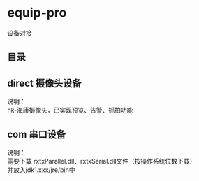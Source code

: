 # equip-pro
设备对接

## 目录
**direct** 摄像头设备
---------
说明：  
hk-海康摄像头，已实现预览、告警、抓拍功能


**com** 串口设备
----------
说明：  
需要下载 rxtxParallel.dll、rxtxSerial.dll文件（按操作系统位数下载）  
并放入jdk1.xxx/jre/bin中
